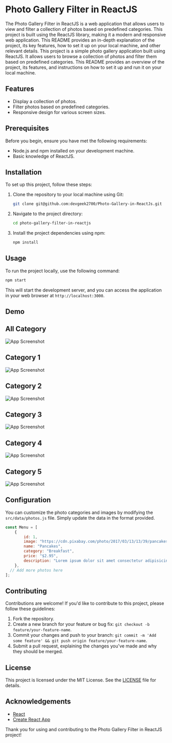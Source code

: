 # Photo Gallery Filter in ReactJS


The Photo Gallery Filter in ReactJS is a web application that allows users to view and filter a collection of photos based on predefined categories. This project is built using the ReactJS library, making it a modern and responsive web application. This README provides an in-depth explanation of the project, its key features, how to set it up on your local machine, and other relevant details. This project is a simple photo gallery application built using ReactJS. It allows users to browse a collection of photos and filter them based on predefined categories. This README provides an overview of the project, its features, and instructions on how to set it up and run it on your local machine.

## Features

- Display a collection of photos.
- Filter photos based on predefined categories.
- Responsive design for various screen sizes.

## Prerequisites

Before you begin, ensure you have met the following requirements:

- Node.js and npm installed on your development machine.
- Basic knowledge of ReactJS.

## Installation

To set up this project, follow these steps:

1. Clone the repository to your local machine using Git:

   ```bash
   git clone git@github.com:devgeek2700/Photo-Gallery-in-ReactJs.git
   ```

2. Navigate to the project directory:

   ```bash
   cd photo-gallery-filter-in-reactjs
   ```

3. Install the project dependencies using npm:

   ```bash
   npm install
   ```

## Usage

To run the project locally, use the following command:

```bash
npm start
```

This will start the development server, and you can access the application in your web browser at `http://localhost:3000`.

## Demo

## All Category

![App Screenshot](https://github.com/devgeek2700/Photo-Gallery-in-ReactJs/blob/master/public/Output/output1.png?raw=true)

## Category 1

![App Screenshot](https://github.com/devgeek2700/Photo-Gallery-in-ReactJs/blob/master/public/Output/output2.png?raw=true)
 
## Category 2

![App Screenshot](https://github.com/devgeek2700/Photo-Gallery-in-ReactJs/blob/master/public/Output/output3.png?raw=true)

## Category 3

![App Screenshot](https://github.com/devgeek2700/Photo-Gallery-in-ReactJs/blob/master/public/Output/output4.png?raw=true)

## Category 4

![App Screenshot](https://github.com/devgeek2700/Photo-Gallery-in-ReactJs/blob/master/public/Output/output5.png?raw=true)

## Category 5

![App Screenshot](https://github.com/devgeek2700/Photo-Gallery-in-ReactJs/blob/master/public/Output/output6.png?raw=true)

## Configuration

You can customize the photo categories and images by modifying the `src/data/photos.js` file. Simply update the data in the format provided.

```javascript
const Menu = [
    {
        id: 1,
        image: "https://cdn.pixabay.com/photo/2017/03/13/13/39/pancakes-2139844_1280.jpg",
        name: "Pancakes",
        category: "Breakfast",
        price: "$2.95",
        description: "Lorem ipsum dolor sit amet consectetur adipisicing elit. Iste, repellendus?",
    },
  // Add more photos here
];
```

## Contributing

Contributions are welcome! If you'd like to contribute to this project, please follow these guidelines:

1. Fork the repository.
2. Create a new branch for your feature or bug fix: `git checkout -b feature/your-feature-name`.
3. Commit your changes and push to your branch: `git commit -m 'Add some feature' && git push origin feature/your-feature-name`.
4. Submit a pull request, explaining the changes you've made and why they should be merged.

## License

This project is licensed under the MIT License. See the [LICENSE](LICENSE) file for details.

## Acknowledgements

- [React](https://reactjs.org/)
- [Create React App](https://reactjs.org/docs/create-a-new-react-app.html)

Thank you for using and contributing to the Photo Gallery Filter in ReactJS project!
